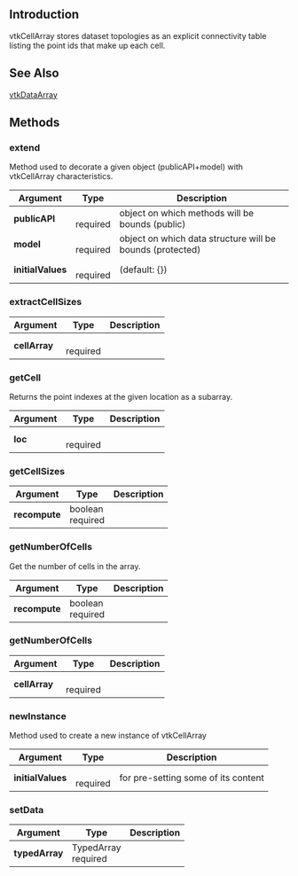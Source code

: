 ## Introduction

vtkCellArray stores dataset topologies as an explicit connectivity table
listing the point ids that make up each cell.




## See Also

[vtkDataArray](./Common_Core_DataArray.html)

## Methods


### extend

Method used to decorate a given object (publicAPI+model) with vtkCellArray characteristics.


| Argument | Type | Description |
| ------------- | ------------- | ----- |
| **publicAPI** | <span class="arg-type"></span></br></span><span class="arg-required">required</span> | object on which methods will be bounds (public) |
| **model** | <span class="arg-type"></span></br></span><span class="arg-required">required</span> | object on which data structure will be bounds (protected) |
| **initialValues** | <span class="arg-type"></span></br></span><span class="arg-required">required</span> | (default: {}) |


### extractCellSizes




| Argument | Type | Description |
| ------------- | ------------- | ----- |
| **cellArray** | <span class="arg-type"></span></br></span><span class="arg-required">required</span> |  |


### getCell

Returns the point indexes at the given location as a subarray.


| Argument | Type | Description |
| ------------- | ------------- | ----- |
| **loc** | <span class="arg-type"></span></br></span><span class="arg-required">required</span> |  |


### getCellSizes




| Argument | Type | Description |
| ------------- | ------------- | ----- |
| **recompute** | <span class="arg-type">boolean</span></br></span><span class="arg-required">required</span> |  |


### getNumberOfCells

Get the number of cells in the array.


| Argument | Type | Description |
| ------------- | ------------- | ----- |
| **recompute** | <span class="arg-type">boolean</span></br></span><span class="arg-required">required</span> |  |


### getNumberOfCells




| Argument | Type | Description |
| ------------- | ------------- | ----- |
| **cellArray** | <span class="arg-type"></span></br></span><span class="arg-required">required</span> |  |


### newInstance

Method used to create a new instance of vtkCellArray


| Argument | Type | Description |
| ------------- | ------------- | ----- |
| **initialValues** | <span class="arg-type"></span></br></span><span class="arg-required">required</span> | for pre-setting some of its content |


### setData




| Argument | Type | Description |
| ------------- | ------------- | ----- |
| **typedArray** | <span class="arg-type">TypedArray</span></br></span><span class="arg-required">required</span> |  |


